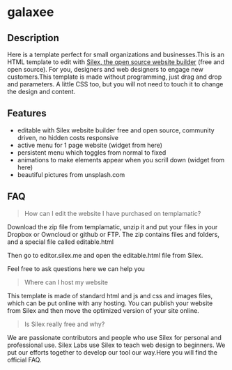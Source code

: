 # galaxee

## Description

Here is a template perfect for small organizations and businesses.This is an HTML template to edit with [Silex, the open source website builder](http://www.silex.me) (free and open source). For you, designers and web designers to engage new customers.This template is made without programming, just drag and drop and parameters. A little CSS too, but you will not need to touch it to change the design and content.

## Features

* editable with Silex website builder free and open source, community driven, no hidden costs
responsive
* active menu for 1 page website (widget from here)
* persistent menu which toggles from normal to fixed
* animations to make elements appear when you scrill down (widget from here)
* beautiful pictures from unsplash.com

## FAQ
> How can I edit the website I have purchased on templamatic?

Download the zip file from templamatic, unzip it and put your files in your Dropbox or Owncloud or github or FTP. The zip contains files and folders, and a special file called editable.html

Then go to editor.silex.me and open the editable.html file from Silex.

Feel free to ask questions here we can help you

> Where can I host my website

This template is made of standard html and js and css and images files, which can be put online with any hosting. You can publish your website from Silex and then move the optimized version of your site online.

> Is Silex really free and why?

We are passionate contributors and people who use Silex for personal and professional use. Silex Labs use Silex to teach web design to beginners. We put our efforts together to develop our tool our way.Here you will find the official FAQ.
